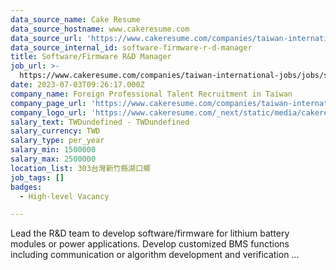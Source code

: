 ```yaml
---
data_source_name: Cake Resume
data_source_hostname: www.cakeresume.com
data_source_url: 'https://www.cakeresume.com/companies/taiwan-international-jobs/jobs'
data_source_internal_id: software-firmware-r-d-manager
title: Software/Firmware R&D Manager
job_url: >-
  https://www.cakeresume.com/companies/taiwan-international-jobs/jobs/software-firmware-r-d-manager
date: 2023-07-03T09:26:17.000Z
company_name: Foreign Professional Talent Recruitment in Taiwan
company_page_url: 'https://www.cakeresume.com/companies/taiwan-international-jobs'
company_logo_url: 'https://www.cakeresume.com/_next/static/media/cakeresume.e1c03867.svg'
salary_text: TWDundefined - TWDundefined
salary_currency: TWD
salary_type: per_year
salary_min: 1500000
salary_max: 2500000
location_list: 303台灣新竹縣湖口鄉
job_tags: []
badges:
  - High-level Vacancy

---
```


Lead the R&D team to develop software/firmware for lithium battery modules or power applications. Develop customized BMS functions including communication or algorithm development and verification ...